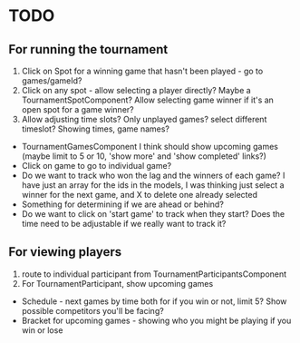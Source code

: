 # TODO

## For running the tournament

1. Click on Spot for a winning game that hasn't been played - go to games/gameId?
2. Click on any spot - allow selecting a player directly?  Maybe a TournamentSpotComponent?  Allow selecting game winner if it's an open spot for a game winner?
3. Allow adjusting time slots?  Only unplayed games?  select different timeslot?  Showing times, game names?


* TournamentGamesComponent I think should show upcoming games (maybe limit to 5 or 10, 'show more' and 'show completed' links?)
* Click on game to go to individual game?
* Do we want to track who won the lag and the winners of each game?  I have just an array for the ids in the models, I was thinking just select a winner for the next game, and X to delete one already selected
* Something for determining if we are ahead or behind?
* Do we want to click on 'start game' to track when they start?  Does the time need to be adjustable if we really want to track it?

## For viewing players

1. route to individual participant from TournamentParticipantsComponent
2. For TournamentParticipant, show upcoming games
  * Schedule - next games by time both for if you win or not, limit 5?  Show possible competitors you'll be facing?
  * Bracket for upcoming games - showing who you might be playing if you win or lose
